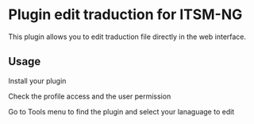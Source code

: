 # Plugin edit traduction for ITSM-NG

This plugin allows you to edit traduction file directly in the web interface.

## Usage

Install your plugin

Check the profile access and the user permission

Go to Tools menu to  find the plugin and select your lanaguage to edit


